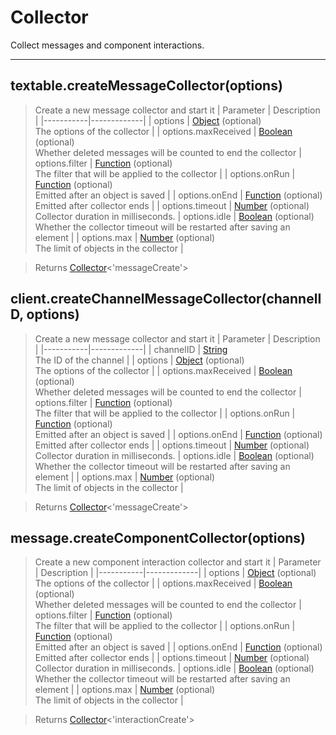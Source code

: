 # Collector

Collect messages and component interactions.

---

## textable.createMessageCollector(options)

> Create a new message collector and start it
> | Parameter | Description |
> |-----------|-------------|
> | options | [Object](https://developer.mozilla.org/en-US/docs/Web/JavaScript/Reference/Global_Objects/Object) (optional)<br>The options of the collector |
> | options.maxReceived | [Boolean](https://developer.mozilla.org/en-US/docs/Web/JavaScript/Reference/Global_Objects/Boolean) (optional)<br>Whether deleted messages will be counted to end the collector
> | options.filter | [Function](https://developer.mozilla.org/en-US/docs/Web/JavaScript/Reference/Global_Objects/Function) (optional)<br>The filter that will be applied to the collector |
> | options.onRun | [Function](https://developer.mozilla.org/en-US/docs/Web/JavaScript/Reference/Global_Objects/Function) (optional)<br>Emitted after an object is saved |
> | options.onEnd | [Function](https://developer.mozilla.org/en-US/docs/Web/JavaScript/Reference/Global_Objects/Function) (optional)<br>Emitted after collector ends |
> | options.timeout | [Number](https://developer.mozilla.org/en-US/docs/Web/JavaScript/Reference/Global_Objects/Number) (optional)<br>Collector duration in milliseconds.
> | options.idle | [Boolean](https://developer.mozilla.org/en-US/docs/Web/JavaScript/Reference/Global_Objects/Boolean) (optional)<br>Whether the collector timeout will be restarted after saving an element |
> | options.max | [Number](https://developer.mozilla.org/en-US/docs/Web/JavaScript/Reference/Global_Objects/Number) (optional)<br>The limit of objects in the collector |

> Returns [Collector](Collector.md)<'messageCreate'>

## client.createChannelMessageCollector(channelID, options)

> Create a new message collector and start it
> | Parameter | Description |
> |-----------|-------------|
> | channelID | [String](https://developer.mozilla.org/en-US/docs/Web/JavaScript/Reference/Global_Objects/String)<br>The ID of the channel |
> | options | [Object](https://developer.mozilla.org/en-US/docs/Web/JavaScript/Reference/Global_Objects/Object) (optional)<br>The options of the collector |
> | options.maxReceived | [Boolean](https://developer.mozilla.org/en-US/docs/Web/JavaScript/Reference/Global_Objects/Boolean) (optional)<br>Whether deleted messages will be counted to end the collector
> | options.filter | [Function](https://developer.mozilla.org/en-US/docs/Web/JavaScript/Reference/Global_Objects/Function) (optional)<br>The filter that will be applied to the collector |
> | options.onRun | [Function](https://developer.mozilla.org/en-US/docs/Web/JavaScript/Reference/Global_Objects/Function) (optional)<br>Emitted after an object is saved |
> | options.onEnd | [Function](https://developer.mozilla.org/en-US/docs/Web/JavaScript/Reference/Global_Objects/Function) (optional)<br>Emitted after collector ends |
> | options.timeout | [Number](https://developer.mozilla.org/en-US/docs/Web/JavaScript/Reference/Global_Objects/Number) (optional)<br>Collector duration in milliseconds.
> | options.idle | [Boolean](https://developer.mozilla.org/en-US/docs/Web/JavaScript/Reference/Global_Objects/Boolean) (optional)<br>Whether the collector timeout will be restarted after saving an element |
> | options.max | [Number](https://developer.mozilla.org/en-US/docs/Web/JavaScript/Reference/Global_Objects/Number) (optional)<br>The limit of objects in the collector |

> Returns [Collector](Collector.md)<'messageCreate'>

## message.createComponentCollector(options)

> Create a new component interaction collector and start it
> | Parameter | Description |
> |-----------|-------------|
> | options | [Object](https://developer.mozilla.org/en-US/docs/Web/JavaScript/Reference/Global_Objects/Object) (optional)<br>The options of the collector |
> | options.maxReceived | [Boolean](https://developer.mozilla.org/en-US/docs/Web/JavaScript/Reference/Global_Objects/Boolean) (optional)<br>Whether deleted messages will be counted to end the collector
> | options.filter | [Function](https://developer.mozilla.org/en-US/docs/Web/JavaScript/Reference/Global_Objects/Function) (optional)<br>The filter that will be applied to the collector |
> | options.onRun | [Function](https://developer.mozilla.org/en-US/docs/Web/JavaScript/Reference/Global_Objects/Function) (optional)<br>Emitted after an object is saved |
> | options.onEnd | [Function](https://developer.mozilla.org/en-US/docs/Web/JavaScript/Reference/Global_Objects/Function) (optional)<br>Emitted after collector ends |
> | options.timeout | [Number](https://developer.mozilla.org/en-US/docs/Web/JavaScript/Reference/Global_Objects/Number) (optional)<br>Collector duration in milliseconds.
> | options.idle | [Boolean](https://developer.mozilla.org/en-US/docs/Web/JavaScript/Reference/Global_Objects/Boolean) (optional)<br>Whether the collector timeout will be restarted after saving an element |
> | options.max | [Number](https://developer.mozilla.org/en-US/docs/Web/JavaScript/Reference/Global_Objects/Number) (optional)<br>The limit of objects in the collector |

> Returns [Collector](Collector.md)<'interactionCreate'>
